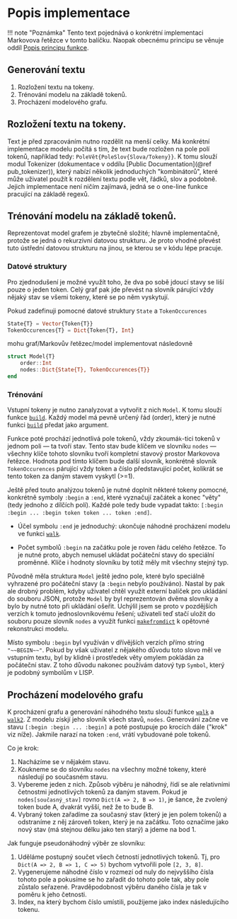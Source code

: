 # Popis implementace

!!! note "Poznámka"
    Tento text pojednává o konkrétní implementaci Markovova řetězce v tomto balíčku. Naopak obecnému principu se věnuje oddíl [Popis principu funkce](@ref).

## Generování textu

1. Rozložení textu na tokeny.
2. Trénování modelu na základě tokenů.
3. Procházení modelového grafu.

## Rozložení textu na tokeny.

Text je před zpracováním nutno rozdělit na menší celky. Má konkrétní implementace modelu počítá s tím, že text bude rozložen na pole polí tokenů, například tedy: `PoleVět{PoleSlov{Slova/Tokeny}}`. K tomu slouží modul Tokenizer (dokumentace v oddílu [Public Documentation](@ref pub_tokenizer)), který nabízí několik jednoduchých "kombinátorů", které může uživatel použít k rozdělení textu podle vět, řádků, slov a podobně. Jejich implementace není ničím zajímavá, jedná se o one-line funkce pracující na základě regexů.

## Trénování modelu na základě tokenů.

Reprezentovat model grafem je zbytečně složité; hlavně implementačně, protože se jedná o rekurzivní datovou strukturu. Je proto vhodné převést tuto ústřední datovou strukturu na jinou, se kterou se v kódu lépe pracuje.

### Datové struktury

Pro zjednodušení je možné využít toho, že dva po sobě jdoucí stavy se liší pouze o jeden token. Celý graf pak jde převést na slovník párující vždy nějaký stav se všemi tokeny, které se po něm vyskytují.

Pokud zadefinuji pomocné datové struktury `State` a `TokenOccurences`

```julia
State{T} = Vector{Token{T}}
TokenOccurences{T} = Dict{Token{T}, Int}
```

mohu graf/Markovův řetězec/model implementovat následovně

```julia
struct Model{T}
    order::Int
    nodes::Dict{State{T}, TokenOccurences{T}}
end
```

### Trénování

Vstupní tokeny je nutno zanalyzovat a vytvořit z nich `Model`. K tomu slouží funkce [`build`](@ref). Každý model má pevně určený řád (order), který je nutné funkci [`build`](@ref) předat jako argument.

Funkce poté prochází jednotlivá pole tokenů, vždy zkoumá``k``-tici tokenů v jednom poli — ta tvoří stav. Tento stav bude klíčem ve slovníku `nodes` — všechny klíče tohoto slovníku tvoří kompletní stavový prostor Markovova řetězce. Hodnota pod tímto klíčem bude další slovník, konkrétně slovník `TokenOccurences` párující vždy token a číslo představující počet, kolikrát se tento token za daným stavem vyskytl (>=1).

Ještě před touto analýzou tokenů je nutné doplnit některé tokeny pomocné, konkrétně symboly `:begin` a `:end`, které vyznačují začátek a konec "věty" (tedy jednoho z dílčích polí). Každé pole tedy bude vypadat takto: `[:begin :begin ... :begin token token ... token :end]`.

- Účel symbolu `:end` je jednoduchý: ukončuje náhodné procházení modelu ve funkci [`walk`](@ref).

- Počet symbolů `:begin` na začátku pole je roven řádu celého řetězce. To je nutné proto, abych nemusel ukládat počáteční stavy do speciální proměnné. Klíče i hodnoty slovníku by totiž měly mít všechny stejný typ.

Původně měla struktura `Model` ještě jedno pole, které bylo speciálně vyhrazené pro počáteční stavy (a `:begin` nebylo používáno). Nastal by pak ale drobný problém, kdyby uživatel chtěl využít externí balíček pro ukládání do souboru JSON, protože `Model` by byl reprezentován dvěma slovníky a bylo by nutné toto při ukládání ošeřit. Uchýlil jsem se proto v pozdějších verzích k tomuto jednoslovníkovému řešení; uživateli teď stačí uložit do souboru pouze slovník `nodes` a využít funkci [`makefromdict`](@ref) k opětovné rekonstrukci modelu.

Místo symbolu `:begin` byl využíván v dřívějších verzích přímo string `"~~BEGIN~~"`. Pokud by však uživatel z nějakého důvodu toto slovo měl ve vstupním textu, byl by klidně i prostředek věty omylem pokládán za počáteční stav. Z toho důvodu nakonec používám datový typ `Symbol`, který je podobný symbolům v LISP.


## Procházení modelového grafu

K procházení grafu a generování náhodného textu slouží funkce [`walk`](@ref) a [`walk2`](@ref). Z modelu získjí jeho slovník všech stavů, `nodes`. Generování začne ve stavu `[:begin :begin ... :begin]` a poté postupuje po krocích dále ("krok" viz níže). Jakmile narazí na token `:end`, vrátí vybudované pole tokenů.

Co je krok:
1. Nacházíme se v nějakém stavu.
2. Koukneme se do slovníku `nodes` na všechny možné tokeny, které následují po současném stavu.
3. Vybereme jeden z nich. Způsob výběru je náhodný, řídí se ale relativními četnostmi jednotlivých tokenů za daným stavem. Pokud je `nodes[současný_stav]` rovno `Dict(A => 2, B => 1)`, je šance, že zvolený token bude A, dvakrát vyšší, než že to bude B.
4. Vybraný token zařadíme za současný stav (který je jen polem tokenů) a odstraníme z něj zároveň token, který je na začátku. Toto označíme jako nový stav (má stejnou délku jako ten starý) a jdeme na bod 1.

Jak funguje pseudonáhodný výběr ze slovníku:
1. Uděláme postupný součet všech četností jednotlivých tokenů. Tj, pro `Dict(A => 2, B => 1, C => 5)` bychom vytvořili pole `[2, 3, 8]`.
2. Vygenerujeme náhodné číslo v rozmezí od nuly do nejvyššího čísla tohoto pole a pokusíme se ho zařadit do tohoto pole tak, aby pole zůstalo seřazené. Pravděpodobnost výběru daného čísla je tak v poměru k jeho četnosti.
3. Index, na který bychom číslo umístili, použijeme jako index následujícího tokenu.
